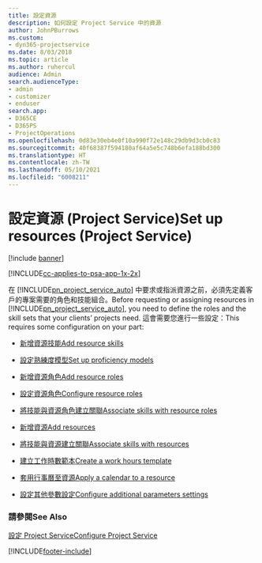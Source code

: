 ```yaml
---
title: 設定資源
description: 如何設定 Project Service 中的資源
author: JohnPBurrows
ms.custom:
- dyn365-projectservice
ms.date: 8/03/2018
ms.topic: article
ms.author: ruhercul
audience: Admin
search.audienceType:
- admin
- customizer
- enduser
search.app:
- D365CE
- D365PS
- ProjectOperations
ms.openlocfilehash: 0d83e30eb4e0f10a990f72e148c29db9d3cb0c83
ms.sourcegitcommit: 40f68387f594180af64a5e5c748b6efa188bd300
ms.translationtype: HT
ms.contentlocale: zh-TW
ms.lasthandoff: 05/10/2021
ms.locfileid: "6008211"
---
```

# <a name="set-up-resources-project-service"></a><span data-ttu-id="38d24-103">設定資源 (Project Service)</span><span class="sxs-lookup"><span data-stu-id="38d24-103">Set up resources (Project Service)</span></span>

[!include [banner](../includes/psa-now-project-operations.md)]

[!INCLUDE[cc-applies-to-psa-app-1x-2x](../includes/cc-applies-to-psa-app-1x-2x.md)]

<span data-ttu-id="38d24-104">在 [!INCLUDE[pn_project_service_auto](../includes/pn-project-service-auto.md)] 中要求或指派資源之前，必須先定義客戶的專案需要的角色和技能組合。</span><span class="sxs-lookup"><span data-stu-id="38d24-104">Before requesting or assigning resources in [!INCLUDE[pn_project_service_auto](../includes/pn-project-service-auto.md)], you need to define the roles and the skill sets that your clients’ projects need.</span></span> <span data-ttu-id="38d24-105">這會需要您進行一些設定：</span><span class="sxs-lookup"><span data-stu-id="38d24-105">This requires some configuration on your part:</span></span>  
  
-   [<span data-ttu-id="38d24-106">新增資源技能</span><span class="sxs-lookup"><span data-stu-id="38d24-106">Add resource skills</span></span>](../psa/add-resource-skills.md)  
  
-   [<span data-ttu-id="38d24-107">設定熟練度模型</span><span class="sxs-lookup"><span data-stu-id="38d24-107">Set up proficiency models</span></span>](../psa/set-up-proficiency-models.md)  
  
-   [<span data-ttu-id="38d24-108">新增資源角色</span><span class="sxs-lookup"><span data-stu-id="38d24-108">Add resource roles</span></span>](../psa/add-resource-roles.md)  
  
-   [<span data-ttu-id="38d24-109">設定資源角色</span><span class="sxs-lookup"><span data-stu-id="38d24-109">Configure resource roles</span></span>](../psa/configure-resource-roles.md)  
  
-   [<span data-ttu-id="38d24-110">將技能與資源角色建立關聯</span><span class="sxs-lookup"><span data-stu-id="38d24-110">Associate skills with resource roles</span></span>](../psa/associate-skills-with-resource-roles.md)  
  
-   [<span data-ttu-id="38d24-111">新增資源</span><span class="sxs-lookup"><span data-stu-id="38d24-111">Add resources</span></span>](../psa/add-resources.md)  
  
-   [<span data-ttu-id="38d24-112">將技能與資源建立關聯</span><span class="sxs-lookup"><span data-stu-id="38d24-112">Associate skills with resources</span></span>](../psa/associate-skills-with-resources.md)  
  
-   [<span data-ttu-id="38d24-113">建立工作時數範本</span><span class="sxs-lookup"><span data-stu-id="38d24-113">Create a work hours template</span></span>](../psa/create-work-hours-template.md)  
  
-   [<span data-ttu-id="38d24-114">套用行事曆至資源</span><span class="sxs-lookup"><span data-stu-id="38d24-114">Apply a calendar to a resource</span></span>](../psa/apply-calendar-resource.md)  
  
-   [<span data-ttu-id="38d24-115">設定其他參數設定</span><span class="sxs-lookup"><span data-stu-id="38d24-115">Configure additional parameters settings</span></span>](../psa/configure-additional-parameters-settings.md)  
  
### <a name="see-also"></a><span data-ttu-id="38d24-116">請參閱</span><span class="sxs-lookup"><span data-stu-id="38d24-116">See Also</span></span>  
 [<span data-ttu-id="38d24-117">設定 Project Service</span><span class="sxs-lookup"><span data-stu-id="38d24-117">Configure Project Service</span></span>](../psa/configure.md)


[!INCLUDE[footer-include](../includes/footer-banner.md)]